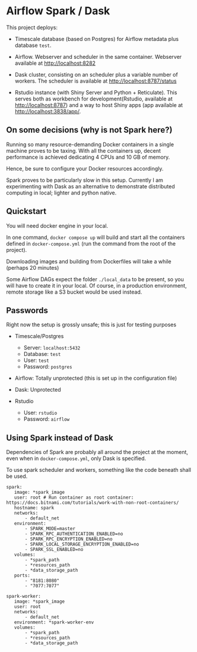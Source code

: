 # Airflow Spark / Dask

This project deploys: 

- Timescale database (based on Postgres) for Airflow metadata plus database `test`.

- Airflow. Webserver and scheduler in the same container. Webserver available at [http://localhost:8282](http://localhost:8282/)

- Dask cluster, consisting on an scheduler plus a variable number of workers. The scheduler is available at [http://localhost:8787/status](http://localhost:8787/status)

- Rstudio instance (with Shiny Server and Python + Reticulate). This serves both as workbench for development(Rstudio, available at [http://localhost:8787](http://localhost:8787/)) and a way to host Shiny apps (app available at [http://localhost:3838/app/](http://localhost:3838/app/).

## On some decisions (why is not Spark here?)

Running so many resource-demanding Docker containers in a single machine proves to be taxing. With all the containers up, decent performance is achieved dedicating 4 CPUs and 10 GB of memory.

Hence, be sure to configure your Docker resources accordingly. 

Spark proves to be particularly slow in this setup. Currently I am experimenting with Dask as an alternative to demonstrate distributed computing in local; lighter and python native.

## Quickstart

You will need docker engine in your local.

In one command, `docker compose up` will build and start all the containers defined in `docker-compose.yml` (run the command from the root of the project).

Downloading images and building from Dockerfiles will take a while (perhaps 20 minutes)

Some Airflow DAGs expect the folder `./local_data` to be present, so you will have to create it in your local. Of course, in a production environment, remote storage like a S3 bucket would be used instead.

## Passwords

Right now the setup is grossly unsafe; this is just for testing purposes

- Timescale/Postgres
  - Server: `localhost:5432`
  - Database: `test`
  - User: `test`
  - Password: `postgres`

- Airflow: Totally unprotected (this is set up in the configuration file)

- Dask: Unprotected

- Rstudio
  - User: `rstudio`
  - Password: `airflow`

## Using Spark instead of Dask

Dependencies of Spark are probably all around the project at the moment, even when in `docker-compose.yml`, only Dask is specified. 

To use spark scheduler and workers, something like the code beneath shall be used.
```
spark:
   image: *spark_image
   user: root # Run container as root container: https://docs.bitnami.com/tutorials/work-with-non-root-containers/
   hostname: spark
   networks:
       - default_net
   environment:
       - SPARK_MODE=master
       - SPARK_RPC_AUTHENTICATION_ENABLED=no
       - SPARK_RPC_ENCRYPTION_ENABLED=no
       - SPARK_LOCAL_STORAGE_ENCRYPTION_ENABLED=no
       - SPARK_SSL_ENABLED=no
   volumes:
       - *spark_path
       - *resources_path
       - *data_storage_path
   ports:
       - "8181:8080"
       - "7077:7077"

spark-worker:
   image: *spark_image
   user: root
   networks:
       - default_net
   environment: *spark-worker-env
   volumes:
       - *spark_path
       - *resources_path
       - *data_storage_path
```
